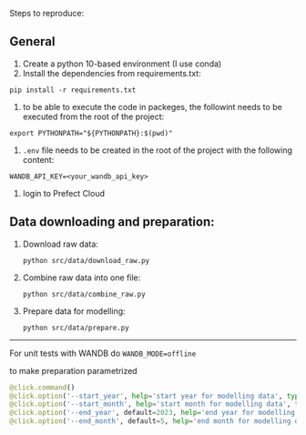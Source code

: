 Steps to reproduce:


## General
1. Create a python 10-based environment (I use conda)
1. Install the dependencies from requirements.txt:
```shell
pip install -r requirements.txt
```
1. to be able to execute the code in packeges, the followint needs to be executed from the root of the project:
```shell
export PYTHONPATH="${PYTHONPATH}:$(pwd)"
```
1. `.env` file needs to be created in the root of the project with the following content:
```shell
WANDB_API_KEY=<your_wandb_api_key>
```
1. login to Prefect Cloud
## Data downloading and preparation:
1. Download raw data:
    ```shell
    python src/data/download_raw.py
    ```
2. Combine raw data into one file:
    ```shell
    python src/data/combine_raw.py
    ```
3. Prepare data for modelling:
    ```shell
    python src/data/prepare.py
    ```

---

For unit tests with WANDB do `WANDB_MODE=offline`

to make preparation parametrized
```python
@click.command()
@click.option('--start_year', help='start year for modelling data', type=int)
@click.option('--start_month', help='start month for modelling data', type=int)
@click.option('--end_year', default=2023, help='end year for modelling data')
@click.option('--end_month', default=5, help='end month for modelling data')
```
